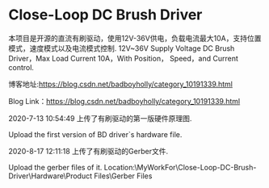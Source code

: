 # Close-Loop DC Brush Driver
 本项目是开源的直流有刷驱动，使用12V-36V供电，负载电流最大10A，支持位置模式，速度模式以及电流模式控制.
 12V~36V Supply Voltage DC Brush Driver，Max Load Current 10A，With Position， Speed，and Current control.
 
 博客地址:https://blog.csdn.net/badboyholly/category_10191339.html

 Blog Link：https://blog.csdn.net/badboyholly/category_10191339.html

2020-7-13 10:54:49 
上传了有刷驱动的第一版硬件原理图.

Upload the first version of BD driver`s hardware file.

2020-8-17 12:11:18
上传了有刷驱动的Gerber文件.

Upload the gerber files of it.
Location:\MyWorkFor\Close-Loop-DC-Brush-Driver\Hardware\Product Files\Gerber Files